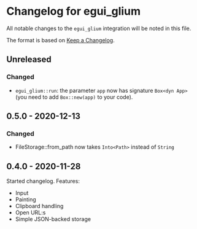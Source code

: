 # Changelog for egui_glium

All notable changes to the `egui_glium` integration will be noted in this file.

The format is based on [Keep a Changelog](https://keepachangelog.com/en/1.0.0/).

## Unreleased

### Changed

* `egui_glium::run`: the parameter `app` now has signature `Box<dyn App>` (you need to add `Box::new(app)` to your code).

## 0.5.0 - 2020-12-13

### Changed

* FileStorage::from_path now takes `Into<Path>` instead of `String`

## 0.4.0 - 2020-11-28

Started changelog. Features:

* Input
* Painting
* Clipboard handling
* Open URL:s
* Simple JSON-backed storage
